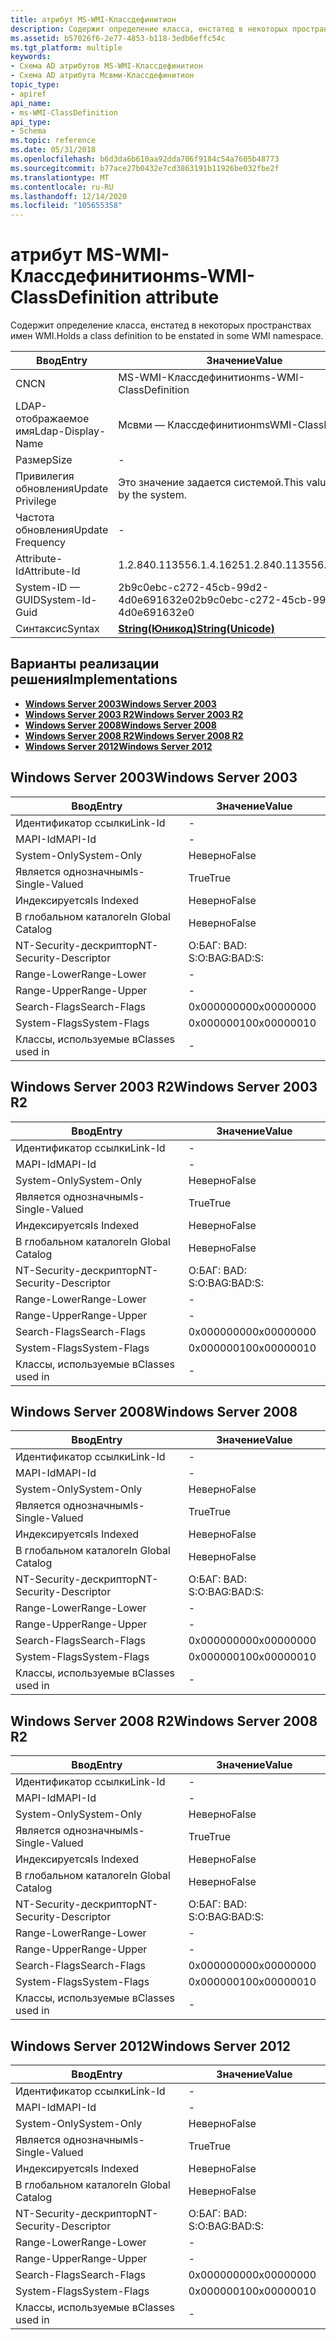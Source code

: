 ```yaml
---
title: атрибут MS-WMI-Классдефинитион
description: Содержит определение класса, енстатед в некоторых пространствах имен WMI.
ms.assetid: b57026f6-2e77-4853-b118-3edb6effc54c
ms.tgt_platform: multiple
keywords:
- Схема AD атрибутов MS-WMI-Классдефинитион
- Схема AD атрибута Мсвми-Классдефинитион
topic_type:
- apiref
api_name:
- ms-WMI-ClassDefinition
api_type:
- Schema
ms.topic: reference
ms.date: 05/31/2018
ms.openlocfilehash: b6d3da6b610aa92dda706f9184c54a7605b48773
ms.sourcegitcommit: b77ace27b0432e7cd3863191b11926be032fbe2f
ms.translationtype: MT
ms.contentlocale: ru-RU
ms.lasthandoff: 12/14/2020
ms.locfileid: "105655358"
---
```

# <a name="ms-wmi-classdefinition-attribute"></a><span data-ttu-id="eff69-105">атрибут MS-WMI-Классдефинитион</span><span class="sxs-lookup"><span data-stu-id="eff69-105">ms-WMI-ClassDefinition attribute</span></span>

<span data-ttu-id="eff69-106">Содержит определение класса, енстатед в некоторых пространствах имен WMI.</span><span class="sxs-lookup"><span data-stu-id="eff69-106">Holds a class definition to be enstated in some WMI namespace.</span></span>



| <span data-ttu-id="eff69-107">Ввод</span><span class="sxs-lookup"><span data-stu-id="eff69-107">Entry</span></span> | <span data-ttu-id="eff69-108">Значение</span><span class="sxs-lookup"><span data-stu-id="eff69-108">Value</span></span> |
|-------------------|---------------------------------------------|
| <span data-ttu-id="eff69-109">CN</span><span class="sxs-lookup"><span data-stu-id="eff69-109">CN</span></span>                | <span data-ttu-id="eff69-110">MS-WMI-Классдефинитион</span><span class="sxs-lookup"><span data-stu-id="eff69-110">ms-WMI-ClassDefinition</span></span>                      |
| <span data-ttu-id="eff69-111">LDAP-отображаемое имя</span><span class="sxs-lookup"><span data-stu-id="eff69-111">Ldap-Display-Name</span></span> | <span data-ttu-id="eff69-112">Мсвми — Классдефинитион</span><span class="sxs-lookup"><span data-stu-id="eff69-112">msWMI-ClassDefinition</span></span>                       |
| <span data-ttu-id="eff69-113">Размер</span><span class="sxs-lookup"><span data-stu-id="eff69-113">Size</span></span>              | \-                                          |
| <span data-ttu-id="eff69-114">Привилегия обновления</span><span class="sxs-lookup"><span data-stu-id="eff69-114">Update Privilege</span></span>  | <span data-ttu-id="eff69-115">Это значение задается системой.</span><span class="sxs-lookup"><span data-stu-id="eff69-115">This value is set by the system.</span></span>            |
| <span data-ttu-id="eff69-116">Частота обновления</span><span class="sxs-lookup"><span data-stu-id="eff69-116">Update Frequency</span></span>  | \-                                          |
| <span data-ttu-id="eff69-117">Attribute-Id</span><span class="sxs-lookup"><span data-stu-id="eff69-117">Attribute-Id</span></span>      | <span data-ttu-id="eff69-118">1.2.840.113556.1.4.1625</span><span class="sxs-lookup"><span data-stu-id="eff69-118">1.2.840.113556.1.4.1625</span></span>                     |
| <span data-ttu-id="eff69-119">System-ID — GUID</span><span class="sxs-lookup"><span data-stu-id="eff69-119">System-Id-Guid</span></span>    | <span data-ttu-id="eff69-120">2b9c0ebc-c272-45cb-99d2-4d0e691632e0</span><span class="sxs-lookup"><span data-stu-id="eff69-120">2b9c0ebc-c272-45cb-99d2-4d0e691632e0</span></span>        |
| <span data-ttu-id="eff69-121">Синтаксис</span><span class="sxs-lookup"><span data-stu-id="eff69-121">Syntax</span></span>            | [<span data-ttu-id="eff69-122">**String(Юникод)**</span><span class="sxs-lookup"><span data-stu-id="eff69-122">**String(Unicode)**</span></span>](s-string-unicode.md) |



## <a name="implementations"></a><span data-ttu-id="eff69-123">Варианты реализации решения</span><span class="sxs-lookup"><span data-stu-id="eff69-123">Implementations</span></span>

-   [<span data-ttu-id="eff69-124">**Windows Server 2003**</span><span class="sxs-lookup"><span data-stu-id="eff69-124">**Windows Server 2003**</span></span>](#windows-server-2003)
-   [<span data-ttu-id="eff69-125">**Windows Server 2003 R2**</span><span class="sxs-lookup"><span data-stu-id="eff69-125">**Windows Server 2003 R2**</span></span>](#windows-server-2003-r2)
-   [<span data-ttu-id="eff69-126">**Windows Server 2008**</span><span class="sxs-lookup"><span data-stu-id="eff69-126">**Windows Server 2008**</span></span>](#windows-server-2008)
-   [<span data-ttu-id="eff69-127">**Windows Server 2008 R2**</span><span class="sxs-lookup"><span data-stu-id="eff69-127">**Windows Server 2008 R2**</span></span>](#windows-server-2008-r2)
-   [<span data-ttu-id="eff69-128">**Windows Server 2012**</span><span class="sxs-lookup"><span data-stu-id="eff69-128">**Windows Server 2012**</span></span>](#windows-server-2012)

## <a name="windows-server-2003"></a><span data-ttu-id="eff69-129">Windows Server 2003</span><span class="sxs-lookup"><span data-stu-id="eff69-129">Windows Server 2003</span></span>



| <span data-ttu-id="eff69-130">Ввод</span><span class="sxs-lookup"><span data-stu-id="eff69-130">Entry</span></span> | <span data-ttu-id="eff69-131">Значение</span><span class="sxs-lookup"><span data-stu-id="eff69-131">Value</span></span> |
|------------------------|--------------|
| <span data-ttu-id="eff69-132">Идентификатор ссылки</span><span class="sxs-lookup"><span data-stu-id="eff69-132">Link-Id</span></span>                | \-           |
| <span data-ttu-id="eff69-133">MAPI-Id</span><span class="sxs-lookup"><span data-stu-id="eff69-133">MAPI-Id</span></span>                | \-           |
| <span data-ttu-id="eff69-134">System-Only</span><span class="sxs-lookup"><span data-stu-id="eff69-134">System-Only</span></span>            | <span data-ttu-id="eff69-135">Неверно</span><span class="sxs-lookup"><span data-stu-id="eff69-135">False</span></span>        |
| <span data-ttu-id="eff69-136">Является однозначным</span><span class="sxs-lookup"><span data-stu-id="eff69-136">Is-Single-Valued</span></span>       | <span data-ttu-id="eff69-137">True</span><span class="sxs-lookup"><span data-stu-id="eff69-137">True</span></span>         |
| <span data-ttu-id="eff69-138">Индексируется</span><span class="sxs-lookup"><span data-stu-id="eff69-138">Is Indexed</span></span>             | <span data-ttu-id="eff69-139">Неверно</span><span class="sxs-lookup"><span data-stu-id="eff69-139">False</span></span>        |
| <span data-ttu-id="eff69-140">В глобальном каталоге</span><span class="sxs-lookup"><span data-stu-id="eff69-140">In Global Catalog</span></span>      | <span data-ttu-id="eff69-141">Неверно</span><span class="sxs-lookup"><span data-stu-id="eff69-141">False</span></span>        |
| <span data-ttu-id="eff69-142">NT-Security-дескриптор</span><span class="sxs-lookup"><span data-stu-id="eff69-142">NT-Security-Descriptor</span></span> | <span data-ttu-id="eff69-143">О:БАГ: BAD: S:</span><span class="sxs-lookup"><span data-stu-id="eff69-143">O:BAG:BAD:S:</span></span> |
| <span data-ttu-id="eff69-144">Range-Lower</span><span class="sxs-lookup"><span data-stu-id="eff69-144">Range-Lower</span></span>            | \-           |
| <span data-ttu-id="eff69-145">Range-Upper</span><span class="sxs-lookup"><span data-stu-id="eff69-145">Range-Upper</span></span>            | \-           |
| <span data-ttu-id="eff69-146">Search-Flags</span><span class="sxs-lookup"><span data-stu-id="eff69-146">Search-Flags</span></span>           | <span data-ttu-id="eff69-147">0x00000000</span><span class="sxs-lookup"><span data-stu-id="eff69-147">0x00000000</span></span>   |
| <span data-ttu-id="eff69-148">System-Flags</span><span class="sxs-lookup"><span data-stu-id="eff69-148">System-Flags</span></span>           | <span data-ttu-id="eff69-149">0x00000010</span><span class="sxs-lookup"><span data-stu-id="eff69-149">0x00000010</span></span>   |
| <span data-ttu-id="eff69-150">Классы, используемые в</span><span class="sxs-lookup"><span data-stu-id="eff69-150">Classes used in</span></span>        | \-           |



## <a name="windows-server-2003-r2"></a><span data-ttu-id="eff69-151">Windows Server 2003 R2</span><span class="sxs-lookup"><span data-stu-id="eff69-151">Windows Server 2003 R2</span></span>



| <span data-ttu-id="eff69-152">Ввод</span><span class="sxs-lookup"><span data-stu-id="eff69-152">Entry</span></span> | <span data-ttu-id="eff69-153">Значение</span><span class="sxs-lookup"><span data-stu-id="eff69-153">Value</span></span> |
|------------------------|--------------|
| <span data-ttu-id="eff69-154">Идентификатор ссылки</span><span class="sxs-lookup"><span data-stu-id="eff69-154">Link-Id</span></span>                | \-           |
| <span data-ttu-id="eff69-155">MAPI-Id</span><span class="sxs-lookup"><span data-stu-id="eff69-155">MAPI-Id</span></span>                | \-           |
| <span data-ttu-id="eff69-156">System-Only</span><span class="sxs-lookup"><span data-stu-id="eff69-156">System-Only</span></span>            | <span data-ttu-id="eff69-157">Неверно</span><span class="sxs-lookup"><span data-stu-id="eff69-157">False</span></span>        |
| <span data-ttu-id="eff69-158">Является однозначным</span><span class="sxs-lookup"><span data-stu-id="eff69-158">Is-Single-Valued</span></span>       | <span data-ttu-id="eff69-159">True</span><span class="sxs-lookup"><span data-stu-id="eff69-159">True</span></span>         |
| <span data-ttu-id="eff69-160">Индексируется</span><span class="sxs-lookup"><span data-stu-id="eff69-160">Is Indexed</span></span>             | <span data-ttu-id="eff69-161">Неверно</span><span class="sxs-lookup"><span data-stu-id="eff69-161">False</span></span>        |
| <span data-ttu-id="eff69-162">В глобальном каталоге</span><span class="sxs-lookup"><span data-stu-id="eff69-162">In Global Catalog</span></span>      | <span data-ttu-id="eff69-163">Неверно</span><span class="sxs-lookup"><span data-stu-id="eff69-163">False</span></span>        |
| <span data-ttu-id="eff69-164">NT-Security-дескриптор</span><span class="sxs-lookup"><span data-stu-id="eff69-164">NT-Security-Descriptor</span></span> | <span data-ttu-id="eff69-165">О:БАГ: BAD: S:</span><span class="sxs-lookup"><span data-stu-id="eff69-165">O:BAG:BAD:S:</span></span> |
| <span data-ttu-id="eff69-166">Range-Lower</span><span class="sxs-lookup"><span data-stu-id="eff69-166">Range-Lower</span></span>            | \-           |
| <span data-ttu-id="eff69-167">Range-Upper</span><span class="sxs-lookup"><span data-stu-id="eff69-167">Range-Upper</span></span>            | \-           |
| <span data-ttu-id="eff69-168">Search-Flags</span><span class="sxs-lookup"><span data-stu-id="eff69-168">Search-Flags</span></span>           | <span data-ttu-id="eff69-169">0x00000000</span><span class="sxs-lookup"><span data-stu-id="eff69-169">0x00000000</span></span>   |
| <span data-ttu-id="eff69-170">System-Flags</span><span class="sxs-lookup"><span data-stu-id="eff69-170">System-Flags</span></span>           | <span data-ttu-id="eff69-171">0x00000010</span><span class="sxs-lookup"><span data-stu-id="eff69-171">0x00000010</span></span>   |
| <span data-ttu-id="eff69-172">Классы, используемые в</span><span class="sxs-lookup"><span data-stu-id="eff69-172">Classes used in</span></span>        | \-           |



## <a name="windows-server-2008"></a><span data-ttu-id="eff69-173">Windows Server 2008</span><span class="sxs-lookup"><span data-stu-id="eff69-173">Windows Server 2008</span></span>



| <span data-ttu-id="eff69-174">Ввод</span><span class="sxs-lookup"><span data-stu-id="eff69-174">Entry</span></span> | <span data-ttu-id="eff69-175">Значение</span><span class="sxs-lookup"><span data-stu-id="eff69-175">Value</span></span> |
|------------------------|--------------|
| <span data-ttu-id="eff69-176">Идентификатор ссылки</span><span class="sxs-lookup"><span data-stu-id="eff69-176">Link-Id</span></span>                | \-           |
| <span data-ttu-id="eff69-177">MAPI-Id</span><span class="sxs-lookup"><span data-stu-id="eff69-177">MAPI-Id</span></span>                | \-           |
| <span data-ttu-id="eff69-178">System-Only</span><span class="sxs-lookup"><span data-stu-id="eff69-178">System-Only</span></span>            | <span data-ttu-id="eff69-179">Неверно</span><span class="sxs-lookup"><span data-stu-id="eff69-179">False</span></span>        |
| <span data-ttu-id="eff69-180">Является однозначным</span><span class="sxs-lookup"><span data-stu-id="eff69-180">Is-Single-Valued</span></span>       | <span data-ttu-id="eff69-181">True</span><span class="sxs-lookup"><span data-stu-id="eff69-181">True</span></span>         |
| <span data-ttu-id="eff69-182">Индексируется</span><span class="sxs-lookup"><span data-stu-id="eff69-182">Is Indexed</span></span>             | <span data-ttu-id="eff69-183">Неверно</span><span class="sxs-lookup"><span data-stu-id="eff69-183">False</span></span>        |
| <span data-ttu-id="eff69-184">В глобальном каталоге</span><span class="sxs-lookup"><span data-stu-id="eff69-184">In Global Catalog</span></span>      | <span data-ttu-id="eff69-185">Неверно</span><span class="sxs-lookup"><span data-stu-id="eff69-185">False</span></span>        |
| <span data-ttu-id="eff69-186">NT-Security-дескриптор</span><span class="sxs-lookup"><span data-stu-id="eff69-186">NT-Security-Descriptor</span></span> | <span data-ttu-id="eff69-187">О:БАГ: BAD: S:</span><span class="sxs-lookup"><span data-stu-id="eff69-187">O:BAG:BAD:S:</span></span> |
| <span data-ttu-id="eff69-188">Range-Lower</span><span class="sxs-lookup"><span data-stu-id="eff69-188">Range-Lower</span></span>            | \-           |
| <span data-ttu-id="eff69-189">Range-Upper</span><span class="sxs-lookup"><span data-stu-id="eff69-189">Range-Upper</span></span>            | \-           |
| <span data-ttu-id="eff69-190">Search-Flags</span><span class="sxs-lookup"><span data-stu-id="eff69-190">Search-Flags</span></span>           | <span data-ttu-id="eff69-191">0x00000000</span><span class="sxs-lookup"><span data-stu-id="eff69-191">0x00000000</span></span>   |
| <span data-ttu-id="eff69-192">System-Flags</span><span class="sxs-lookup"><span data-stu-id="eff69-192">System-Flags</span></span>           | <span data-ttu-id="eff69-193">0x00000010</span><span class="sxs-lookup"><span data-stu-id="eff69-193">0x00000010</span></span>   |
| <span data-ttu-id="eff69-194">Классы, используемые в</span><span class="sxs-lookup"><span data-stu-id="eff69-194">Classes used in</span></span>        | \-           |



## <a name="windows-server-2008-r2"></a><span data-ttu-id="eff69-195">Windows Server 2008 R2</span><span class="sxs-lookup"><span data-stu-id="eff69-195">Windows Server 2008 R2</span></span>



| <span data-ttu-id="eff69-196">Ввод</span><span class="sxs-lookup"><span data-stu-id="eff69-196">Entry</span></span> | <span data-ttu-id="eff69-197">Значение</span><span class="sxs-lookup"><span data-stu-id="eff69-197">Value</span></span> |
|------------------------|--------------|
| <span data-ttu-id="eff69-198">Идентификатор ссылки</span><span class="sxs-lookup"><span data-stu-id="eff69-198">Link-Id</span></span>                | \-           |
| <span data-ttu-id="eff69-199">MAPI-Id</span><span class="sxs-lookup"><span data-stu-id="eff69-199">MAPI-Id</span></span>                | \-           |
| <span data-ttu-id="eff69-200">System-Only</span><span class="sxs-lookup"><span data-stu-id="eff69-200">System-Only</span></span>            | <span data-ttu-id="eff69-201">Неверно</span><span class="sxs-lookup"><span data-stu-id="eff69-201">False</span></span>        |
| <span data-ttu-id="eff69-202">Является однозначным</span><span class="sxs-lookup"><span data-stu-id="eff69-202">Is-Single-Valued</span></span>       | <span data-ttu-id="eff69-203">True</span><span class="sxs-lookup"><span data-stu-id="eff69-203">True</span></span>         |
| <span data-ttu-id="eff69-204">Индексируется</span><span class="sxs-lookup"><span data-stu-id="eff69-204">Is Indexed</span></span>             | <span data-ttu-id="eff69-205">Неверно</span><span class="sxs-lookup"><span data-stu-id="eff69-205">False</span></span>        |
| <span data-ttu-id="eff69-206">В глобальном каталоге</span><span class="sxs-lookup"><span data-stu-id="eff69-206">In Global Catalog</span></span>      | <span data-ttu-id="eff69-207">Неверно</span><span class="sxs-lookup"><span data-stu-id="eff69-207">False</span></span>        |
| <span data-ttu-id="eff69-208">NT-Security-дескриптор</span><span class="sxs-lookup"><span data-stu-id="eff69-208">NT-Security-Descriptor</span></span> | <span data-ttu-id="eff69-209">О:БАГ: BAD: S:</span><span class="sxs-lookup"><span data-stu-id="eff69-209">O:BAG:BAD:S:</span></span> |
| <span data-ttu-id="eff69-210">Range-Lower</span><span class="sxs-lookup"><span data-stu-id="eff69-210">Range-Lower</span></span>            | \-           |
| <span data-ttu-id="eff69-211">Range-Upper</span><span class="sxs-lookup"><span data-stu-id="eff69-211">Range-Upper</span></span>            | \-           |
| <span data-ttu-id="eff69-212">Search-Flags</span><span class="sxs-lookup"><span data-stu-id="eff69-212">Search-Flags</span></span>           | <span data-ttu-id="eff69-213">0x00000000</span><span class="sxs-lookup"><span data-stu-id="eff69-213">0x00000000</span></span>   |
| <span data-ttu-id="eff69-214">System-Flags</span><span class="sxs-lookup"><span data-stu-id="eff69-214">System-Flags</span></span>           | <span data-ttu-id="eff69-215">0x00000010</span><span class="sxs-lookup"><span data-stu-id="eff69-215">0x00000010</span></span>   |
| <span data-ttu-id="eff69-216">Классы, используемые в</span><span class="sxs-lookup"><span data-stu-id="eff69-216">Classes used in</span></span>        | \-           |



## <a name="windows-server-2012"></a><span data-ttu-id="eff69-217">Windows Server 2012</span><span class="sxs-lookup"><span data-stu-id="eff69-217">Windows Server 2012</span></span>



| <span data-ttu-id="eff69-218">Ввод</span><span class="sxs-lookup"><span data-stu-id="eff69-218">Entry</span></span> | <span data-ttu-id="eff69-219">Значение</span><span class="sxs-lookup"><span data-stu-id="eff69-219">Value</span></span> |
|------------------------|--------------|
| <span data-ttu-id="eff69-220">Идентификатор ссылки</span><span class="sxs-lookup"><span data-stu-id="eff69-220">Link-Id</span></span>                | \-           |
| <span data-ttu-id="eff69-221">MAPI-Id</span><span class="sxs-lookup"><span data-stu-id="eff69-221">MAPI-Id</span></span>                | \-           |
| <span data-ttu-id="eff69-222">System-Only</span><span class="sxs-lookup"><span data-stu-id="eff69-222">System-Only</span></span>            | <span data-ttu-id="eff69-223">Неверно</span><span class="sxs-lookup"><span data-stu-id="eff69-223">False</span></span>        |
| <span data-ttu-id="eff69-224">Является однозначным</span><span class="sxs-lookup"><span data-stu-id="eff69-224">Is-Single-Valued</span></span>       | <span data-ttu-id="eff69-225">True</span><span class="sxs-lookup"><span data-stu-id="eff69-225">True</span></span>         |
| <span data-ttu-id="eff69-226">Индексируется</span><span class="sxs-lookup"><span data-stu-id="eff69-226">Is Indexed</span></span>             | <span data-ttu-id="eff69-227">Неверно</span><span class="sxs-lookup"><span data-stu-id="eff69-227">False</span></span>        |
| <span data-ttu-id="eff69-228">В глобальном каталоге</span><span class="sxs-lookup"><span data-stu-id="eff69-228">In Global Catalog</span></span>      | <span data-ttu-id="eff69-229">Неверно</span><span class="sxs-lookup"><span data-stu-id="eff69-229">False</span></span>        |
| <span data-ttu-id="eff69-230">NT-Security-дескриптор</span><span class="sxs-lookup"><span data-stu-id="eff69-230">NT-Security-Descriptor</span></span> | <span data-ttu-id="eff69-231">О:БАГ: BAD: S:</span><span class="sxs-lookup"><span data-stu-id="eff69-231">O:BAG:BAD:S:</span></span> |
| <span data-ttu-id="eff69-232">Range-Lower</span><span class="sxs-lookup"><span data-stu-id="eff69-232">Range-Lower</span></span>            | \-           |
| <span data-ttu-id="eff69-233">Range-Upper</span><span class="sxs-lookup"><span data-stu-id="eff69-233">Range-Upper</span></span>            | \-           |
| <span data-ttu-id="eff69-234">Search-Flags</span><span class="sxs-lookup"><span data-stu-id="eff69-234">Search-Flags</span></span>           | <span data-ttu-id="eff69-235">0x00000000</span><span class="sxs-lookup"><span data-stu-id="eff69-235">0x00000000</span></span>   |
| <span data-ttu-id="eff69-236">System-Flags</span><span class="sxs-lookup"><span data-stu-id="eff69-236">System-Flags</span></span>           | <span data-ttu-id="eff69-237">0x00000010</span><span class="sxs-lookup"><span data-stu-id="eff69-237">0x00000010</span></span>   |
| <span data-ttu-id="eff69-238">Классы, используемые в</span><span class="sxs-lookup"><span data-stu-id="eff69-238">Classes used in</span></span>        | \-           |



 

 




